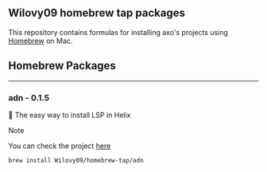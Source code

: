 ## Wilovy09 homebrew tap packages

This repository contains formulas for installing axo's projects using [Homebrew](https://brew.sh) on Mac.
## Homebrew Packages

---
### adn - 0.1.5
🧬 The easy way to install LSP in Helix
> [!NOTE]
> You can check the project [here](https://github.com/Wilovy09/ADN)
```bash
brew install Wilovy09/homebrew-tap/adn
```

